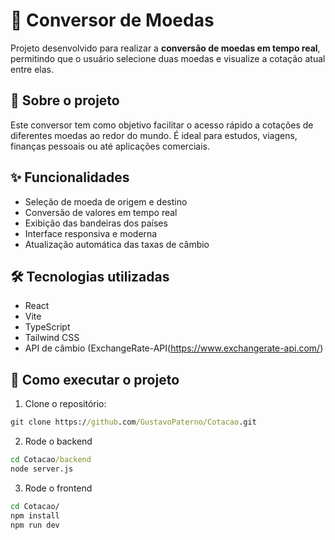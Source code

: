 # 💱 Conversor de Moedas

Projeto desenvolvido para realizar a **conversão de moedas em tempo real**, permitindo que o usuário selecione duas moedas e visualize a cotação atual entre elas.

## 🧠 Sobre o projeto

Este conversor tem como objetivo facilitar o acesso rápido a cotações de diferentes moedas ao redor do mundo. É ideal para estudos, viagens, finanças pessoais ou até aplicações comerciais.

## ✨ Funcionalidades

- Seleção de moeda de origem e destino
- Conversão de valores em tempo real
- Exibição das bandeiras dos países
- Interface responsiva e moderna
- Atualização automática das taxas de câmbio

## 🛠️ Tecnologias utilizadas

- React
- Vite
- TypeScript
- Tailwind CSS
- API de câmbio (ExchangeRate-API(https://www.exchangerate-api.com/)

## 🚀 Como executar o projeto

1. Clone o repositório:

```cmd
git clone https://github.com/GustavoPaterno/Cotacao.git
```

2. Rode o backend
```cmd
cd Cotacao/backend
node server.js
```

3. Rode o frontend
```cmd
cd Cotacao/
npm install
npm run dev
```

